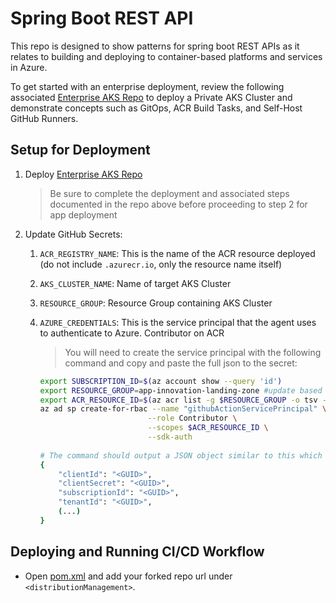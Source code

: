 # Spring Boot REST API

This repo is designed to show patterns for spring boot REST APIs as it relates to building and deploying to container-based platforms and services in Azure.

To get started with an enterprise deployment, review the following associated [Enterprise AKS Repo](https://github.com/haithamshahin333/enterprise-kubernetes-patterns)  to deploy a Private AKS Cluster and demonstrate concepts such as GitOps, ACR Build Tasks, and Self-Host GitHub Runners.

## Setup for Deployment

1. Deploy [Enterprise AKS Repo](https://github.com/haithamshahin333/enterprise-kubernetes-patterns)

    > Be sure to complete the deployment and associated steps documented in the repo above before proceeding to step 2 for app deployment

2. Update GitHub Secrets:

    1. `ACR_REGISTRY_NAME`: This is the name of the ACR resource deployed (do not include `.azurecr.io`, only the resource name itself)

    2. `AKS_CLUSTER_NAME`: Name of target AKS Cluster

    3. `RESOURCE_GROUP`: Resource Group containing AKS Cluster

    4. `AZURE_CREDENTIALS`: This is the service principal that the agent uses to authenticate to Azure. Contributor on ACR

        > You will need to create the service principal with the following command and copy and paste the full json to the secret:

        ```bash
        export SUBSCRIPTION_ID=$(az account show --query 'id')
        export RESOURCE_GROUP=app-innovation-landing-zone #update based on where deployment for ACR occurred
        export ACR_RESOURCE_ID=$(az acr list -g $RESOURCE_GROUP -o tsv --query '[0].id') #assumes only one ACR in the resource group
        az ad sp create-for-rbac --name "githubActionServicePrincipal" \
                                --role Contributor \
                                --scopes $ACR_RESOURCE_ID \
                                --sdk-auth
                                
        # The command should output a JSON object similar to this which you should copy and paste
        {
            "clientId": "<GUID>",
            "clientSecret": "<GUID>",
            "subscriptionId": "<GUID>",
            "tenantId": "<GUID>",
            (...)
        }
        ```

## Deploying and Running CI/CD Workflow

- Open [pom.xml](pom.xml) and add your forked repo url under `<distributionManagement>`.